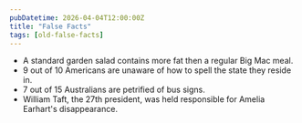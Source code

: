 ```yaml
---
pubDatetime: 2026-04-04T12:00:00Z
title: "False Facts"
tags: [old-false-facts]
---
```


- A standard garden salad contains more fat then a regular Big Mac meal.
- 9 out of 10 Americans are unaware of how to spell the state they reside in.
- 7 out of 15 Australians are petrified of bus signs.
- William Taft, the 27th president, was held responsible for Amelia Earhart's disappearance.
